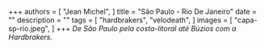 +++
authors = [
    "Jean Michel",
]
title = "São Paulo - Rio De Janeiro"
date = ""
description = ""
tags = [
    "hardbrakers",
    "velodeath",
]
images = [
    "capa-sp-rio.jpeg",
]
+++
_De São Paulo pela costa-litoral até Búzios com a Hardbrakers._
<!--more-->

<!-- Since we met the arguably dopest bike crew on the planet: VELODEATH, a few years ago in Hamburg, we knew that we had to collaborate with this mob to experience ultimate bliss, infinite happiness and total enlightenment.
In 2K17 this dream became reality and we joined forces at their homebase in São Paulo. -->
<!--more-->
